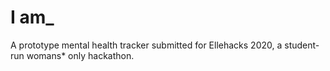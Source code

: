# I am_
 A prototype mental health tracker submitted for Ellehacks 2020, a student-run womans* only hackathon.

